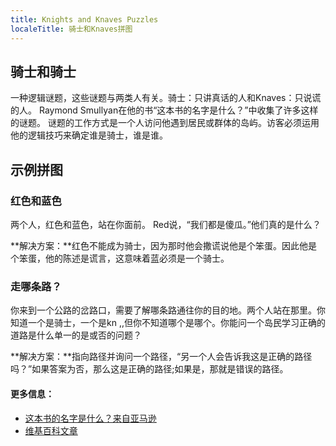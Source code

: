 ```yaml
---
title: Knights and Knaves Puzzles
localeTitle: 骑士和Knaves拼图
---
```

## 骑士和骑士

一种逻辑谜题，这些谜题与两类人有关。骑士：只讲真话的人和Knaves：只说谎的人。 Raymond Smullyan在他的书“这本书的名字是什么？”中收集了许多这样的谜题。 谜题的工作方式是一个人访问他遇到居民或群体的岛屿。访客必须运用他的逻辑技巧来确定谁是骑士，谁是谁。

## 示例拼图

### 红色和蓝色

两个人，红色和蓝色，站在你面前。 Red说，“我们都是傻瓜。”他们真的是什么？

**解决方案：**红色不能成为骑士，因为那时他会撒谎说他是个笨蛋。因此他是个笨蛋，他的陈述是谎言，这意味着蓝必须是一个骑士。

### 走哪条路？

你来到一个公路的岔路口，需要了解哪条路通往你的目的地。两个人站在那里。你知道一个是骑士，一个是kn ,,但你不知道哪个是哪个。你能问一个岛民学习正确的道路是什么单一的是或否的问题？

**解决方案：**指向路径并询问一个路径，“另一个人会告诉我这是正确的路径吗？”如果答案为否，那么这是正确的路径;如果是，那就是错误的路径。

#### 更多信息：

*   [这本书的名字是什么？来自亚马逊](https://www.amazon.com/gp/product/0486481980/ref=as_li_qf_sp_asin_il_tl?ie=UTF8&camp=1789&creative=9325&creativeASIN=0486481980&linkCode=as2&tag=brenconl05-20&linkId=UU6GFKPWEKZFK2XG)
*   [维基百科文章](https://en.wikipedia.org/wiki/Knights_and_Knaves)